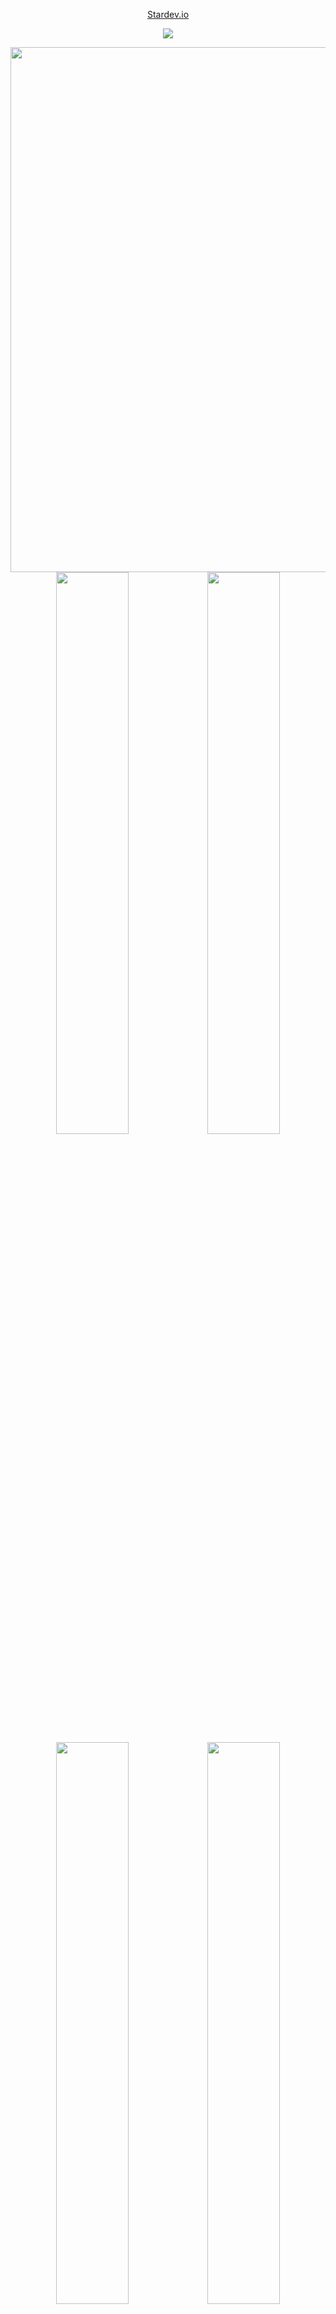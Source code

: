 <div align="center">
  
[Stardev.io](https://www.stardev.io/developers/xiv3r)
</div>

<p align="center"><img src="https://user-badge.committers.top/philippines_public/xiv3r.svg"/></p>

<div align="center"><img src="http://github-profile-summary-cards.vercel.app/api/cards/profile-details?username=xiv3r&theme=prussian" width="840" height="auto"/></div>

<div align="center"><img src="http://github-profile-summary-cards.vercel.app/api/cards/repos-per-language?username=xiv3r&theme=prussian" width="48%" height="auto" style="display: inline;"/><img src="http://github-profile-summary-cards.vercel.app/api/cards/most-commit-language?username=xiv3r&theme=prussian" width="48%" height="auto" style="display: inline;"/></div>

<div align="center"><img src="http://github-profile-summary-cards.vercel.app/api/cards/stats?username=xiv3r&theme=prussian" width="48%" height="auto" style="display: inline;"/><img src="http://github-profile-summary-cards.vercel.app/api/cards/productive-time?username=xiv3r&theme=prussian&utcOffset=+6.5" width="48%" height="auto" style="display: inline;"/></div>

<p align="center"><img src="https://github-readme-activity-graph.vercel.app/graph?username=xiv3r&bg_color=1E3A4C&color=00FFFF&line=FF0000&point=FFA07A&area=true&hide_border=false" width="96%" height="auto"><img src="https://github-readme-stats.vercel.app/api?username=xiv3r&show_icons=true&theme=radical&show=reviews,discussions_started,discussions_answered,prs_merged,prs_merged_percentage" alt="xiv3r"/> <img height="320" src="https://github-readme-stats.vercel.app/api/top-langs/?username=xiv3r&theme=radical&layout=pie"/></p>
